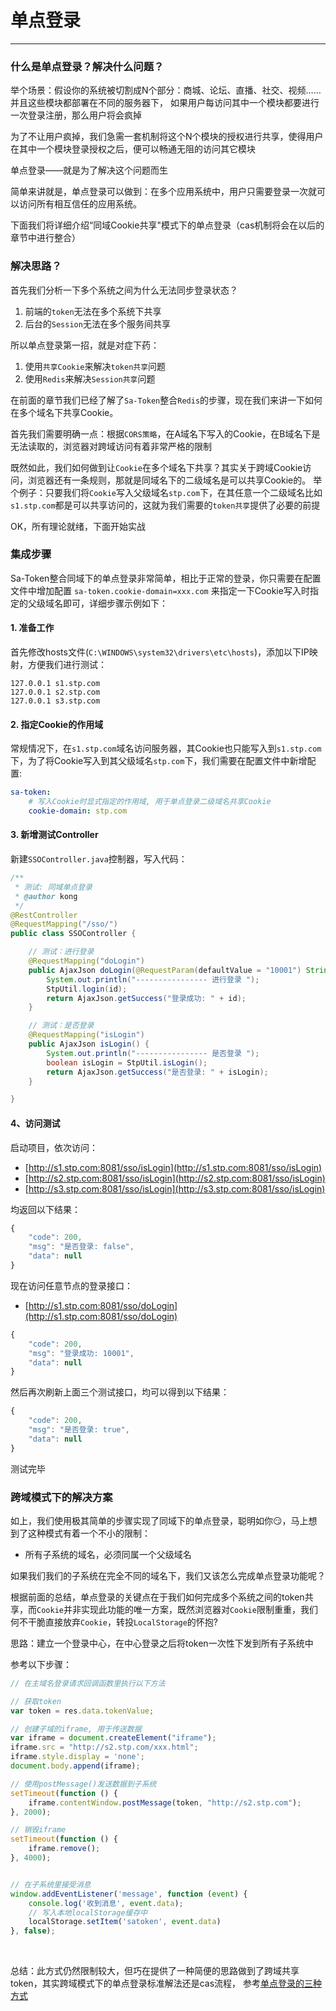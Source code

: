 # 单点登录
--- 

### 什么是单点登录？解决什么问题？

举个场景：假设你的系统被切割成N个部分：商城、论坛、直播、社交、视频…… 并且这些模块都部署在不同的服务器下，
如果用户每访问其中一个模块都要进行一次登录注册，那么用户将会疯掉

为了不让用户疯掉，我们急需一套机制将这个N个模块的授权进行共享，使得用户在其中一个模块登录授权之后，便可以畅通无阻的访问其它模块

单点登录——就是为了解决这个问题而生

简单来讲就是，单点登录可以做到：在多个应用系统中，用户只需要登录一次就可以访问所有相互信任的应用系统。

下面我们将详细介绍“同域Cookie共享"模式下的单点登录（cas机制将会在以后的章节中进行整合）


### 解决思路？

首先我们分析一下多个系统之间为什么无法同步登录状态？
1. 前端的`token`无法在多个系统下共享
2. 后台的`Session`无法在多个服务间共享

所以单点登录第一招，就是对症下药：
1. 使用`共享Cookie`来解决`token共享`问题
2. 使用`Redis`来解决`Session共享`问题

在前面的章节我们已经了解了`Sa-Token`整合`Redis`的步骤，现在我们来讲一下如何在多个域名下共享Cookie。

首先我们需要明确一点：根据`CORS策略`，在A域名下写入的Cookie，在B域名下是无法读取的，浏览器对跨域访问有着非常严格的限制 <br>

既然如此，我们如何做到让`Cookie`在多个域名下共享？其实关于跨域Cookie访问，浏览器还有一条规则，那就是同域名下的二级域名是可以共享Cookie的。
举个例子：只要我们将`Cookie`写入父级域名`stp.com`下，在其任意一个二级域名比如`s1.stp.com`都是可以共享访问的，这就为我们需要的`token共享`提供了必要的前提

OK，所有理论就绪，下面开始实战


### 集成步骤

Sa-Token整合同域下的单点登录非常简单，相比于正常的登录，你只需要在配置文件中增加配置 `sa-token.cookie-domain=xxx.com` 来指定一下Cookie写入时指定的父级域名即可，详细步骤示例如下：

#### 1. 准备工作
首先修改hosts文件(`C:\WINDOWS\system32\drivers\etc\hosts`)，添加以下IP映射，方便我们进行测试：
``` text
127.0.0.1 s1.stp.com
127.0.0.1 s2.stp.com
127.0.0.1 s3.stp.com
```

#### 2. 指定Cookie的作用域
常规情况下，在`s1.stp.com`域名访问服务器，其Cookie也只能写入到`s1.stp.com`下，为了将Cookie写入到其父级域名`stp.com`下，我们需要在配置文件中新增配置: 
``` yml
sa-token:
	# 写入Cookie时显式指定的作用域, 用于单点登录二级域名共享Cookie
	cookie-domain: stp.com
```

#### 3. 新增测试Controller
新建`SSOController.java`控制器，写入代码：
``` java
/**
 * 测试: 同域单点登录
 * @author kong
 */
@RestController
@RequestMapping("/sso/")
public class SSOController {

	// 测试：进行登录
	@RequestMapping("doLogin")
	public AjaxJson doLogin(@RequestParam(defaultValue = "10001") String id) {
		System.out.println("---------------- 进行登录 ");
		StpUtil.login(id);
		return AjaxJson.getSuccess("登录成功: " + id);
	}

	// 测试：是否登录
	@RequestMapping("isLogin")
	public AjaxJson isLogin() {
		System.out.println("---------------- 是否登录 ");
		boolean isLogin = StpUtil.isLogin();
		return AjaxJson.getSuccess("是否登录: " + isLogin);
	}

}
```

#### 4、访问测试
启动项目，依次访问：
- [http://s1.stp.com:8081/sso/isLogin](http://s1.stp.com:8081/sso/isLogin)
- [http://s2.stp.com:8081/sso/isLogin](http://s2.stp.com:8081/sso/isLogin)
- [http://s3.stp.com:8081/sso/isLogin](http://s3.stp.com:8081/sso/isLogin)

均返回以下结果：
``` js
{
	"code": 200,
	"msg": "是否登录: false",
	"data": null
}
```

现在访问任意节点的登录接口：
- [http://s1.stp.com:8081/sso/doLogin](http://s1.stp.com:8081/sso/doLogin) 

``` js
{
	"code": 200,
	"msg": "登录成功: 10001",
	"data": null
}
```

然后再次刷新上面三个测试接口，均可以得到以下结果：
``` js
{
	"code": 200,
	"msg": "是否登录: true",
	"data": null
}
```

测试完毕 


### 跨域模式下的解决方案 

如上，我们使用极其简单的步骤实现了同域下的单点登录，聪明如你😏，马上想到了这种模式有着一个不小的限制：
- 所有子系统的域名，必须同属一个父级域名

如果我们我们的子系统在完全不同的域名下，我们又该怎么完成单点登录功能呢？

根据前面的总结，单点登录的关键点在于我们如何完成多个系统之间的token共享，而`Cookie`并非实现此功能的唯一方案，既然浏览器对`Cookie`限制重重，我们何不干脆直接放弃`Cookie`，转投`LocalStorage`的怀抱? 

思路：建立一个登录中心，在中心登录之后将token一次性下发到所有子系统中

参考以下步骤：
``` js
// 在主域名登录请求回调函数里执行以下方法 

// 获取token 
var token = res.data.tokenValue;

// 创建子域的iframe, 用于传送数据
var iframe = document.createElement("iframe");
iframe.src = "http://s2.stp.com/xxx.html";
iframe.style.display = 'none';
document.body.append(iframe);

// 使用postMessage()发送数据到子系统 
setTimeout(function () {
	iframe.contentWindow.postMessage(token, "http://s2.stp.com");
}, 2000);

// 销毁iframe 
setTimeout(function () {
	iframe.remove();
}, 4000);


// 在子系统里接受消息
window.addEventListener('message', function (event) {
	console.log('收到消息', event.data);
	// 写入本地localStorage缓存中 
	localStorage.setItem('satoken', event.data)
}, false);

```


<br>

总结：此方式仍然限制较大，但巧在提供了一种简便的思路做到了跨域共享token，其实跨域模式下的单点登录标准解法还是cas流程，
参考[单点登录的三种方式](https://www.cnblogs.com/yonghengzh/p/13712729.html)













